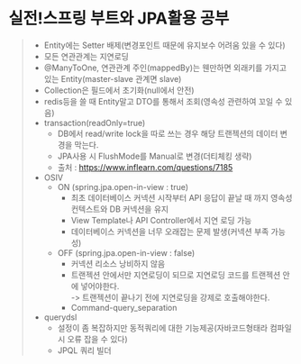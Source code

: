 # 실전!스프링 부트와 JPA활용 공부
> * Entity에는 Setter 배제(변경포인트 때문에 유지보수 어려움 있을 수 있다)
> * 모든 연관관계는 지연로딩
> * @ManyToOne, 연관관계 주인(mappedBy)는 웬만하면 외래키를 가지고 있는 Entity(master-slave 관계면 slave)
> * Collection은 필드에서 초기화(null에서 안전)
> * redis등을 쓸 때 Entity말고 DTO를 통해서 조회(영속성 관련하여 꼬일 수 있음)
> * transaction(readOnly=true)
>   - DB에서 read/write lock을 따로 쓰는 경우 해당 트랜젝션의 데이터 변경을 막는다.
>   - JPA사용 시 FlushMode를 Manual로 변경(더티체킹 생략)
>   - 출처 : <https://www.inflearn.com/questions/7185>
> * OSIV
>   + ON (spring.jpa.open-in-view : true)
>     - 최초 데이터베이스 커넥션 시작부터 API 응답이 끝날 때 까지 영속성 컨텍스트와 DB 커넥션을 유지
>     - View Template나 API Controller에서 지연 로딩 가능
>     - 데이터베이스 커넥션을 너무 오래잡는 문제 발생(커넥션 부족 가능성)
>   + OFF (spring.jpa.open-in-view : false)
>     - 커넥션 리소스 낭비하지 않음
>     - 트랜젝션 안에서만 지연로딩이 되므로 지연로딩 코드를 트랜젝션 안에 넣어야한다.    
>         -> 트랜젝션이 끝나기 전에 지연로딩을 강제로 호출해야한다.
>     - Command-query_separation
> * querydsl  
>   + 설정이 좀 복잡하지만 동적쿼리에 대한 기능제공(자바코드형태라 컴파일 시 오류 잡을 수 있다)
>   + JPQL 쿼리 빌더
